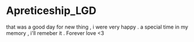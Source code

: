 # Apreticeship_LGD
that was a good day for new thing , i were very happy . a special time in my memory , i'll remeber it . Forever love  &lt;3
